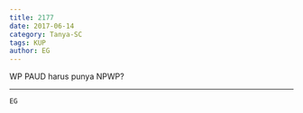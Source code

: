 ```yaml
---
title: 2177
date: 2017-06-14
category: Tanya-SC
tags: KUP
author: EG
---
```


WP PAUD harus punya NPWP?

---



`EG`
